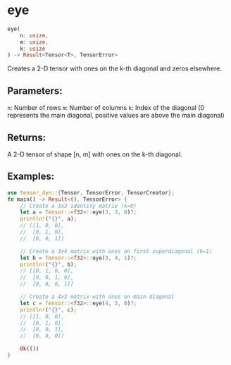 # eye
```rust
eye(
    n: usize,
    m: usize,
    k: usize
) -> Result<Tensor<T>, TensorError>
```
Creates a 2-D tensor with ones on the k-th diagonal and zeros elsewhere.

## Parameters:
`n`: Number of rows
`m`: Number of columns
`k`: Index of the diagonal (0 represents the main diagonal, positive values are above the main diagonal)

## Returns:
A 2-D tensor of shape [n, m] with ones on the k-th diagonal.

## Examples:
```rust
use tensor_dyn::{Tensor, TensorError, TensorCreator};
fn main() -> Result<(), TensorError> {
    // Create a 3x3 identity matrix (k=0)
    let a = Tensor::<f32>::eye(3, 3, 0)?;
    println!("{}", a);
    // [[1, 0, 0],
    //  [0, 1, 0],
    //  [0, 0, 1]]

    // Create a 3x4 matrix with ones on first superdiagonal (k=1)
    let b = Tensor::<f32>::eye(3, 4, 1)?;
    println!("{}", b);
    // [[0, 1, 0, 0],
    //  [0, 0, 1, 0],
    //  [0, 0, 0, 1]]

    // Create a 4x3 matrix with ones on main diagonal
    let c = Tensor::<f32>::eye(4, 3, 0)?;
    println!("{}", c);
    // [[1, 0, 0],
    //  [0, 1, 0],
    //  [0, 0, 1],
    //  [0, 0, 0]]

    Ok(())
}
```